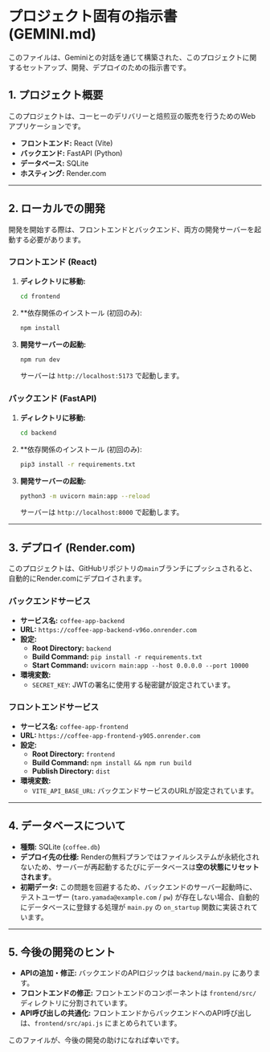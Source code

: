 # プロジェクト固有の指示書 (GEMINI.md)

このファイルは、Geminiとの対話を通じて構築された、このプロジェクトに関するセットアップ、開発、デプロイのための指示書です。

## 1. プロジェクト概要

このプロジェクトは、コーヒーのデリバリーと焙煎豆の販売を行うためのWebアプリケーションです。

- **フロントエンド:** React (Vite)
- **バックエンド:** FastAPI (Python)
- **データベース:** SQLite
- **ホスティング:** Render.com

---

## 2. ローカルでの開発

開発を開始する際は、フロントエンドとバックエンド、両方の開発サーバーを起動する必要があります。

### フロントエンド (React)

1. **ディレクトリに移動:**
   ```bash
   cd frontend
   ```

2. **依存関係のインストール (初回のみ):
   ```bash
   npm install
   ```

3. **開発サーバーの起動:**
   ```bash
   npm run dev
   ```
   サーバーは `http://localhost:5173` で起動します。

### バックエンド (FastAPI)

1. **ディレクトリに移動:**
   ```bash
   cd backend
   ```

2. **依存関係のインストール (初回のみ):
   ```bash
   pip3 install -r requirements.txt
   ```

3. **開発サーバーの起動:**
   ```bash
   python3 -m uvicorn main:app --reload
   ```
   サーバーは `http://localhost:8000` で起動します。

---

## 3. デプロイ (Render.com)

このプロジェクトは、GitHubリポジトリの`main`ブランチにプッシュされると、自動的にRender.comにデプロイされます。

### バックエンドサービス

- **サービス名:** `coffee-app-backend`
- **URL:** `https://coffee-app-backend-v96o.onrender.com`
- **設定:**
  - **Root Directory:** `backend`
  - **Build Command:** `pip install -r requirements.txt`
  - **Start Command:** `uvicorn main:app --host 0.0.0.0 --port 10000`
- **環境変数:**
  - `SECRET_KEY`: JWTの署名に使用する秘密鍵が設定されています。

### フロントエンドサービス

- **サービス名:** `coffee-app-frontend`
- **URL:** `https://coffee-app-frontend-y905.onrender.com`
- **設定:**
  - **Root Directory:** `frontend`
  - **Build Command:** `npm install && npm run build`
  - **Publish Directory:** `dist`
- **環境変数:**
  - `VITE_API_BASE_URL`: バックエンドサービスのURLが設定されています。

---

## 4. データベースについて

- **種類:** SQLite (`coffee.db`)
- **デプロイ先の仕様:** Renderの無料プランではファイルシステムが永続化されないため、サーバーが再起動するたびにデータベースは**空の状態にリセットされます**。
- **初期データ:** この問題を回避するため、バックエンドのサーバー起動時に、テストユーザー (`taro.yamada@example.com` / `pw`) が存在しない場合、自動的にデータベースに登録する処理が `main.py` の `on_startup` 関数に実装されています。

---

## 5. 今後の開発のヒント

- **APIの追加・修正:** バックエンドのAPIロジックは `backend/main.py` にあります。
- **フロントエンドの修正:** フロントエンドのコンポーネントは `frontend/src/` ディレクトリに分割されています。
- **API呼び出しの共通化:** フロントエンドからバックエンドへのAPI呼び出しは、`frontend/src/api.js` にまとめられています。

このファイルが、今後の開発の助けになれば幸いです。
